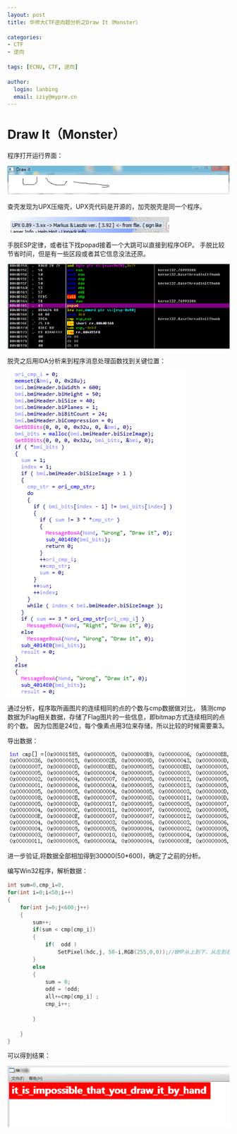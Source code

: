 ```yaml
---
layout: post
title: 华师大CTF逆向题分析之Draw It（Monster）

categories:
- CTF
- 逆向

tags: [ECNU, CTF, 逆向]

author:
  login: lanbing
  email: iziy@mypre.cn
---
```


# Draw It（Monster）

程序打开运行界面：

![draw_it_1](/post_res/ctf_wp/draw_it_1.png)

查壳发现为UPX压缩壳，UPX壳代码是开源的，加壳脱壳是同一个程序。

![draw_it_2](/post_res/ctf_wp/draw_it_2.png)

手脱ESP定律，或者往下找popad接着一个大跳可以直接到程序OEP。
手脱比较节省时间，但是有一些区段或者其它信息没法还原。

![draw_it_3](/post_res/ctf_wp/draw_it_3.png)

脱壳之后用IDA分析来到程序消息处理函数找到关键位置：

![draw_it_4](/post_res/ctf_wp/draw_it_4.png)

通过分析，程序取所画图片的连续相同的点的个数与cmp数据做对比，
猜测cmp数据为Flag相关数据，存储了Flag图片的一些信息，即bitmap方式连续相同的点的个数。
因为位图是24位，每个像素点用3位来存储，所以比较的时候需要乘3。

导出数据：

![draw_it_5](/post_res/ctf_wp/draw_it_5.png)

进一步验证,将数据全部相加得到30000(50*600)，确定了之前的分析。

编写Win32程序，解析数据：

```cpp
int sum=0,cmp_i=0,
for(int i=0;i<50;i++)
{
	for(int j=0;j<600;j++)
	{
		sum++;
		if(sum < cmp[cmp_i])
		{
			if(  odd )
				SetPixel(hdc,j, 50-i,RGB(255,0,0));//BMP从上到下，从左到右存贮
		}
		else
		{
			sum = 0;
			odd = !odd;
			all+=cmp[cmp_i] ;
			cmp_i++;
			
		}

	}
}

```

可以得到结果：

![draw_it_6](/post_res/ctf_wp/draw_it_6.png)